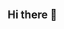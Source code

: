 ## Hi there 👋

<!--
**aishwarya26K/aishwarya26k** is a ✨ _special_ ✨ repository because its `README.md` (this file) appears on your GitHub profile.

Hi there! I'm Aishwarya, a data enthusiast with 4+ years of experience in IT and a strong passion for data analysis, visualization, and storytelling.

I'm passionate about turning raw datasets into clear, actionable insights using tools like Python, Pandas, NumPy, Seaborn, Matplotlib, and Tableau.

🔧 Skills & Tools:
Languages: Python, SQL

BI Tools: Tableau, Power BI

Databases: MongoDB, MySQL, Neo4j

Cloud & Big Data: Hadoop basics

Currently exploring: Machine Learning, Feature Engineering, and Real-time Dashboards

🌱 I'm continuously learning and building projects that reflect my growth.
📂 Repositories are organized by skill domain and real-world application.
📬 Let’s connect: Feel free to explore my work or reach out with ideas!
-->
